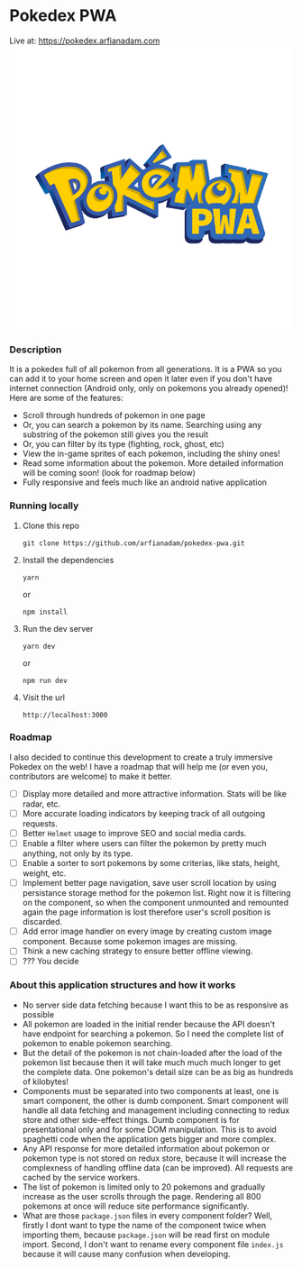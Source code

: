 # Pokedex PWA
Live at: https://pokedex.arfianadam.com
![PokedexPWALogo](https://github.com/arfianadam/pokedex-pwa/raw/master/static/logo.png)

### Description
It is a pokedex full of all pokemon from all generations. It is a PWA so you can add it to your home screen and open it later even if you don't have internet connection (Android only, only on pokemons you already opened)! Here are some of the features:

- Scroll through hundreds of pokemon in one page
- Or, you can search a pokemon by its name. Searching using any substring of the pokemon still gives you the result
- Or, you can filter by its type (fighting, rock, ghost, etc)
- View the in-game sprites of each pokemon, including the shiny ones!
- Read some information about the pokemon. More detailed information will be coming soon! (look for roadmap below)
- Fully responsive and feels much like an android native application

### Running locally
1. Clone this repo

    ```
    git clone https://github.com/arfianadam/pokedex-pwa.git
    ```
2. Install the dependencies

    ```
    yarn
    ```
    or
    ```
    npm install
    ```
3. Run the dev server

    ```
    yarn dev
    ```
    or
    ```
    npm run dev
    ```
4. Visit the url

    ```
    http://localhost:3000
    ```

### Roadmap
I also decided to continue this development to create a truly immersive Pokedex on the web! I have a roadmap that will help me (or even you, contributors are welcome) to make it better.

- [ ] Display more detailed and more attractive information. Stats will be like radar, etc.
- [ ] More accurate loading indicators by keeping track of all outgoing requests.
- [ ] Better `Helmet` usage to improve SEO and social media cards.
- [ ] Enable a filter where users can filter the pokemon by pretty much anything, not only by its type.
- [ ] Enable a sorter to sort pokemons by some criterias, like stats, height, weight, etc.
- [ ] Implement better page navigation, save user scroll location by using persistance storage method for the pokemon list. Right now it is filtering on the component, so when the component unmounted and remounted again the page information is lost therefore user's scroll position is discarded.
- [ ] Add error image handler on every image by creating custom image component. Because some pokemon images are missing.
- [ ] Think a new caching strategy to ensure better offline viewing.
- [ ] ??? You decide

### About this application structures and how it works
- No server side data fetching because I want this to be as responsive as possible
- All pokemon are loaded in the initial render because the API doesn't have endpoint for searching a pokemon. So I need the complete list of pokemon to enable pokemon searching.
- But the detail of the pokemon is not chain-loaded after the load of the pokemon list because then it will take much much much longer to get the complete data. One pokemon's detail size can be as big as hundreds of kilobytes!
- Components must be separated into two components at least, one is smart component, the other is dumb component. Smart component will handle all data fetching and management including connecting to redux store and other side-effect things. Dumb component is for presentational only and for some DOM manipulation. This is to avoid spaghetti code when the application gets bigger and more complex.
- Any API response for more detailed information about pokemon or pokemon type is not stored on redux store, because it will increase the complexness of handling offline data (can be improved). All requests are cached by the service workers.
- The list of pokemon is limited only to 20 pokemons and gradually increase as the user scrolls through the page. Rendering all 800 pokemons at once will reduce site performance significantly.
- What are those `package.json` files in every component folder? Well, firstly I dont want to type the name of the component twice when importing them, because `package.json` will be read first on module import. Second, I don't want to rename every component file `index.js` because it will cause many confusion when developing.
